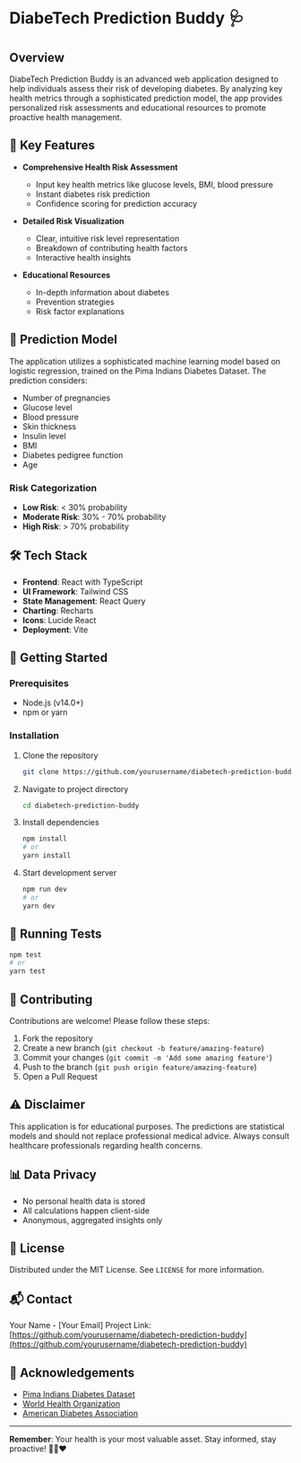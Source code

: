 
# DiabeTech Prediction Buddy 🩺

## Overview

DiabeTech Prediction Buddy is an advanced web application designed to help individuals assess their risk of developing diabetes. By analyzing key health metrics through a sophisticated prediction model, the app provides personalized risk assessments and educational resources to promote proactive health management.

## 🌟 Key Features

- **Comprehensive Health Risk Assessment**
  - Input key health metrics like glucose levels, BMI, blood pressure
  - Instant diabetes risk prediction
  - Confidence scoring for prediction accuracy

- **Detailed Risk Visualization**
  - Clear, intuitive risk level representation
  - Breakdown of contributing health factors
  - Interactive health insights

- **Educational Resources**
  - In-depth information about diabetes
  - Prevention strategies
  - Risk factor explanations

## 🔬 Prediction Model

The application utilizes a sophisticated machine learning model based on logistic regression, trained on the Pima Indians Diabetes Dataset. The prediction considers:

- Number of pregnancies
- Glucose level
- Blood pressure
- Skin thickness
- Insulin level
- BMI
- Diabetes pedigree function
- Age

### Risk Categorization
- **Low Risk**: < 30% probability
- **Moderate Risk**: 30% - 70% probability
- **High Risk**: > 70% probability

## 🛠 Tech Stack

- **Frontend**: React with TypeScript
- **UI Framework**: Tailwind CSS
- **State Management**: React Query
- **Charting**: Recharts
- **Icons**: Lucide React
- **Deployment**: Vite

## 🚀 Getting Started

### Prerequisites
- Node.js (v14.0+)
- npm or yarn

### Installation

1. Clone the repository
   ```bash
   git clone https://github.com/yourusername/diabetech-prediction-buddy.git
   ```

2. Navigate to project directory
   ```bash
   cd diabetech-prediction-buddy
   ```

3. Install dependencies
   ```bash
   npm install
   # or
   yarn install
   ```

4. Start development server
   ```bash
   npm run dev
   # or
   yarn dev
   ```

## 🧪 Running Tests

```bash
npm test
# or
yarn test
```

## 🤝 Contributing

Contributions are welcome! Please follow these steps:

1. Fork the repository
2. Create a new branch (`git checkout -b feature/amazing-feature`)
3. Commit your changes (`git commit -m 'Add some amazing feature'`)
4. Push to the branch (`git push origin feature/amazing-feature`)
5. Open a Pull Request

## ⚠️ Disclaimer

This application is for educational purposes. The predictions are statistical models and should not replace professional medical advice. Always consult healthcare professionals regarding health concerns.

## 📊 Data Privacy

- No personal health data is stored
- All calculations happen client-side
- Anonymous, aggregated insights only

## 📝 License

Distributed under the MIT License. See `LICENSE` for more information.

## 📬 Contact

Your Name - [Your Email]
Project Link: [https://github.com/yourusername/diabetech-prediction-buddy](https://github.com/yourusername/diabetech-prediction-buddy)

## 🙏 Acknowledgements

- [Pima Indians Diabetes Dataset](https://www.kaggle.com/datasets/uciml/pima-indians-diabetes-database)
- [World Health Organization](https://www.who.int/health-topics/diabetes)
- [American Diabetes Association](https://www.diabetes.org/)

---

**Remember**: Your health is your most valuable asset. Stay informed, stay proactive! 💪🏽❤️
